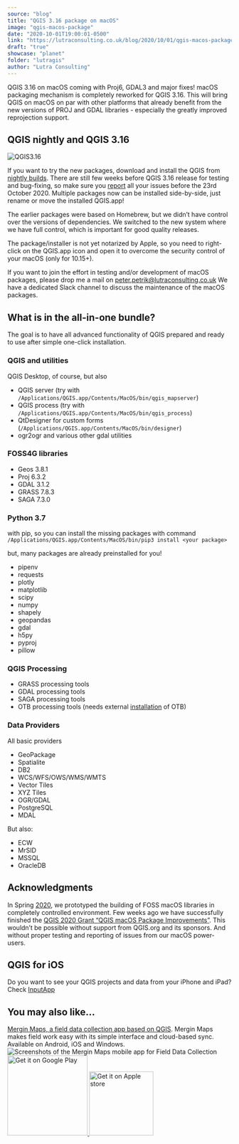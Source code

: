 ```yaml
---
source: "blog"
title: "QGIS 3.16 package on macOS"
image: "qgis-macos-package"
date: "2020-10-01T19:00:01-0500"
link: "https://lutraconsulting.co.uk/blog/2020/10/01/qgis-macos-package/"
draft: "true"
showcase: "planet"
folder: "lutragis"
author: "Lutra Consulting"
---
```


<p>QGIS 3.16 on macOS coming with Proj6, GDAL3 and major fixes!
macOS packaging mechanism is completely reworked for QGIS 3.16. 
This will bring QGIS on macOS on par with other platforms that already benefit from the new versions of 
PROJ and GDAL libraries - especially the greatly improved reprojection support.</p>

<!-- more -->

<h2 id="qgis-nightly-and-qgis-316">QGIS nightly and QGIS 3.16</h2>

<p><img alt="QGIS3.16" src="https://www.lutraconsulting.co.uk/img/posts/qgis315_deps.png" /></p>

<p>If you want to try the new packages, download and install the QGIS from <a href="https://qgis.org/downloads/macos/nightly/">nightly builds</a>.
There are still few weeks before QGIS 3.16 release for testing and bug-fixing, so make sure you <a href="https://github.com/qgis/QGIS/issues">report</a> all your issues before the 
23rd October 2020. Multiple packages now can be installed side-by-side, just rename or move the installed QGIS.app!</p>

<p>The earlier packages were based on Homebrew, but we didn’t have control over the versions of dependencies. 
We switched to the new system where we have full control, which is important for good quality releases.</p>

<p>The package/installer is not yet notarized by Apple, so you need to right-click on the QGIS.app icon and open it to overcome the security control of 
your macOS (only for 10.15+).</p>

<p>If you want to join the effort in testing and/or development of macOS packages, please drop me a mail on <a href="mailto:peter.petrik@lutraconsulting.co.uk">peter.petrik@lutraconsulting.co.uk</a>
We have a dedicated Slack channel to discuss the maintenance of the macOS packages.</p>

<h2 id="what-is-in-the-all-in-one-bundle">What is in the all-in-one bundle?</h2>

<p>The goal is to have all advanced functionality of QGIS prepared and ready to use after simple one-click installation.</p>

<h3 id="qgis-and-utilities">QGIS and utilities</h3>

<p>QGIS Desktop, of course, but also</p>
<ul>
  <li>QGIS server (try with <code class="highlighter-rouge">/Applications/QGIS.app/Contents/MacOS/bin/qgis_mapserver</code>)</li>
  <li>QGIS process (try with <code class="highlighter-rouge">/Applications/QGIS.app/Contents/MacOS/bin/qgis_process</code>)</li>
  <li>QtDesigner for custom forms (<code class="highlighter-rouge">/Applications/QGIS.app/Contents/MacOS/bin/designer</code>)</li>
  <li>ogr2ogr and various other gdal utilities</li>
</ul>

<h3 id="foss4g-libraries">FOSS4G libraries</h3>

<ul>
  <li>Geos 3.8.1</li>
  <li>Proj 6.3.2</li>
  <li>GDAL 3.1.2</li>
  <li>GRASS 7.8.3</li>
  <li>SAGA 7.3.0</li>
</ul>

<h3 id="python-37">Python 3.7</h3>
<p>with pip, so you can install the missing packages with command 
  <code class="highlighter-rouge">/Applications/QGIS.app/Contents/MacOS/bin/pip3 install &lt;your package&gt;</code></p>

<p>but, many packages are already preinstalled for you!</p>
<ul>
  <li>pipenv</li>
  <li>requests</li>
  <li>plotly</li>
  <li>matplotlib</li>
  <li>scipy</li>
  <li>numpy</li>
  <li>shapely</li>
  <li>geopandas</li>
  <li>gdal</li>
  <li>h5py</li>
  <li>pyproj</li>
  <li>pillow</li>
</ul>

<h3 id="qgis-processing">QGIS Processing</h3>

<ul>
  <li>GRASS processing tools</li>
  <li>GDAL processing tools</li>
  <li>SAGA processing tools</li>
  <li>OTB processing tools (needs external <a href="https://www.orfeo-toolbox.org/CookBook/QGISInterface.html#the-qgis-otb-plugin-requires-qgis-3-2">installation</a> of OTB)</li>
</ul>

<h3 id="data-providers">Data Providers</h3>

<p>All basic providers</p>
<ul>
  <li>GeoPackage</li>
  <li>Spatialite</li>
  <li>DB2</li>
  <li>WCS/WFS/OWS/WMS/WMTS</li>
  <li>Vector Tiles</li>
  <li>XYZ Tiles</li>
  <li>OGR/GDAL</li>
  <li>PostgreSQL</li>
  <li>MDAL</li>
</ul>

<p>But also:</p>

<ul>
  <li>ECW</li>
  <li>MrSID</li>
  <li>MSSQL</li>
  <li>OracleDB</li>
</ul>

<h2 id="acknowledgments">Acknowledgments</h2>
<p>In Spring <a href="https://www.lutraconsulting.co.uk/blog/2020/04/22/qgis-macos-development/">2020</a>, we prototyped the building of FOSS macOS libraries in completely controlled environment. 
Few weeks ago we have successfully finished the <a href="https://github.com/qgis/QGIS-Enhancement-Proposals/issues/177">QGIS 2020 Grant “QGIS macOS Package Improvements”</a>. 
This wouldn’t be possible without support from QGIS.org and its sponsors. And without proper testing and reporting of issues from our macOS power-users.</p>

<h2 id="qgis-for-ios">QGIS for iOS</h2>
<p>Do you want to see your QGIS projects and data from your iPhone and iPad? Check <a href="https://www.lutraconsulting.co.uk/blog/categories/qgis/merginmaps.com">InputApp</a></p>
    <div class="input-promo">
    <h2>You may also like...</h2>
    <a href="https://merginmaps.com">Mergin Maps, a field data collection app based on QGIS</a>. Mergin Maps makes field work easy with its simple interface and cloud-based sync. Available on Android, iOS and Windows.
    <img alt="Screenshots of the Mergin Maps mobile app for Field Data Collection" src="https://lutraconsulting.co.uk/img/posts/input_app_for_field_data_collection.jpg" /><br />
    <a href="https://play.google.com/store/apps/details?id=uk.co.lutraconsulting&amp;utm_source=lutra-atom&amp;utm_medium=lutra-blog-footer&amp;utm_campaign=input">
      <img alt="Get it on Google Play" src="https://play.google.com/intl/en_us/badges/images/generic/en_badge_web_generic.png" width="180px" />
    </a>
    <a href="https://apps.apple.com/us/app/input/id1478603559?ls=1&amp;utm_source=lutra-atom&amp;utm_medium=lutra-blog-footer&amp;utm_campaign=input">
      <img alt="Get it on Apple store" src="https://www.lutraconsulting.co.uk/img/posts/App_Store.svg" style="padding-top: 0px;" width="144px" />
    </a>
  </div>

